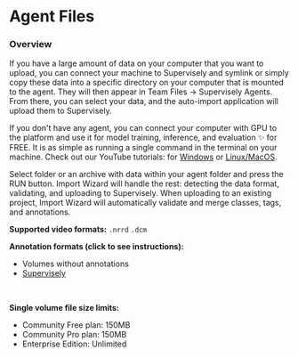 # Agent Files

### Overview

If you have a large amount of data on your computer that you want to upload, you can connect your machine to Supervisely and symlink or simply copy these data into a specific directory on your computer that is mounted to the agent. They will then appear in Team Files -> Supervisely Agents.
From there, you can select your data, and the auto-import application will upload them to Supervisely.

If you don't have any agent, you can connect your computer with GPU to the platform and use it for model training, inference, and evaluation ✨ for FREE. It is as simple as running a single command in the terminal on your machine. Check out our YouTube tutorials: for [Windows](https://www.youtube.com/watch?v=WR9qrPTn2X8) or [Linux/MacOS](https://www.youtube.com/watch?v=aO7Zc4kTrVg).

Select folder or an archive with data within your agent folder and press the RUN button. Import Wizard will handle the rest: detecting the data format, validating, and uploading to Supervisely.
When uploading to an existing project, Import Wizard will automatically validate and merge classes, tags, and annotations.

**Supported video formats:** `.nrrd` `.dcm`

**Annotation formats (click to see instructions):**

- Volumes without annotations
- [Supervisely]()

<br>

**Single volume file size limits:**

- Community Free plan: 150MB
- Community Pro plan: 150MB
- Enterprise Edition: Unlimited

